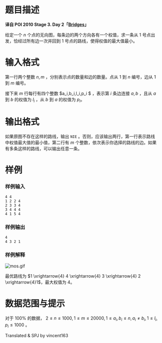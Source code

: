 
# 题目描述

**译自 POI 2010 Stage 3. Day 2「[Bridges](https://szkopul.edu.pl/problemset/problem/gh2Yj6Ckrt4Lo_RojONuljuC/site/?key=statement)」**

给定一个 $n$ 个点的无向图，每条边的两个方向各有一个权值，求一条从 1 号点出发，恰经过所有边一次并回到 1 号点的路线，使得权值的最大值最小。

# 输入格式

第一行两个整数 $n,m$ ，分别表示点的数量和边的数量。点从 $1$ 到 $n$ 编号，边从 $1$ 到 $m$ 编号。

接下来 $m$ 行每行有四个整数 $a_i,b_i,l_i,p_i $ ，表示第 $i$ 条边连接 $a,b$ ，且从 $a$ 到 $b$ 的权值为 $l_i$ ，从 $b$ 到 $a$ 的权值为 $p_i$。

# 输出格式

如果原图不存在这样的路线，输出 ```NIE``` 。否则，应该输出两行，第一行表示路线中权值最大值的最小值，第二行有 $m$ 个整数，依次表示你选择的路线的边。如果有多条这样的路线，可以输出任意一条。

# 样例

### 样例输入
```plain
4 4
1 2 2 4
2 3 3 4
3 4 4 4
4 1 5 4
```

### 样例输出
```plain
4
4 3 2 1
```

### 样例解释
![mos.gif](https://i.loli.net/2018/03/29/5abcdf3577ff7.gif)

最优路线为 $1 \xrightarrow{4} 4 \xrightarrow{4} 3 \xrightarrow{4} 2 \xrightarrow{4}1$，最大权值为 $4$。

# 数据范围与提示

对于 $100\%$ 的数据，  $2 \le n \le 1000,1 \le m \le 20000 , 1 \le a_i,b_i \le n,a_i \neq b_i,1 \le l_i,p_i \le 1000$ 。

Translated & SPJ by vincent163

